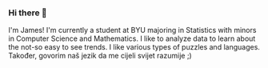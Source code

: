 ### Hi there 👋
I'm James! I'm currently a student at BYU majoring in Statistics with minors in Computer Science and Mathematics. I like to analyze data to learn about the not-so easy to see trends. I like various types of puzzles and languages. 
Također, govorim naš jezik da me cijeli svijet razumije ;)

<!--
**jmc8290/jmc8290** is a ✨ _special_ ✨ repository because its `README.md` (this file) appears on your GitHub profile.

Here are some ideas to get you started:

- 🔭 I’m currently working on ...
- 🌱 I’m currently learning ...
- 👯 I’m looking to collaborate on ...
- 🤔 I’m looking for help with ...
- 💬 Ask me about ...
- 📫 How to reach me: ...
- 😄 Pronouns: ...
- ⚡ Fun fact: ...
-->
